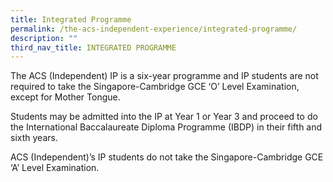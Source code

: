 ```yaml
---
title: Integrated Programme
permalink: /the-acs-independent-experience/integrated-programme/
description: ""
third_nav_title: INTEGRATED PROGRAMME
---
```

The ACS (Independent) IP is a six-year programme and IP students are not required to take the Singapore-Cambridge GCE ‘O’ Level Examination, except for Mother Tongue.

Students may be admitted into the IP at Year 1 or Year 3 and proceed to do the International Baccalaureate Diploma Programme (IBDP) in their fifth and sixth years.

ACS (Independent)’s IP students do not take the Singapore-Cambridge GCE ‘A’ Level Examination.